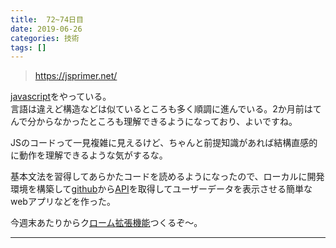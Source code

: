 ```yaml
---
title:  72~74日目
date: 2019-06-26
categories: 技術
tags: []
---
```


<blockquote>
        <p><a href="https://jsprimer.net/">https://jsprimer.net/</a></p>

</blockquote>
<p><a class="keyword" href="http://d.hatena.ne.jp/keyword/javascript">javascript</a>をやっている。<br />
言語は違えど構造などは似ているところも多く順調に進んでいる。2か月前はてんで分からなかったところも理解できるようになっており、よいですね。</p><p>JSのコードって一見複雑に見えるけど、ちゃんと前提知識があれば結構直感的に動作を理解できるような気がするな。</p><p>基本文法を習得してあらかたコードを読めるようになったので、ローカルに開発環境を構築して<a class="keyword" href="http://d.hatena.ne.jp/keyword/github">github</a>から<a class="keyword" href="http://d.hatena.ne.jp/keyword/API">API</a>を取得してユーザーデータを表示させる簡単なwebアプリなどを作った。</p><p>今週末あたりからク<a class="keyword" href="http://d.hatena.ne.jp/keyword/%A5%ED%A1%BC%A5%E0">ローム</a><a class="keyword" href="http://d.hatena.ne.jp/keyword/%B3%C8%C4%A5%B5%A1%C7%BD">拡張機能</a>つくるぞ～。</p>

-----

